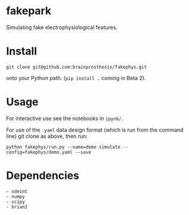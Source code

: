 # fakepark

Simulating fake electrophysiological features.

# Install

`git clone git@github.com:brainprosthesis/fakephys.git` 

onto your Python path. (`pip install .` coming in Beta 2).


# Usage

For interactive use see the notebooks in `ipynb/`.

For use of the `.yaml` data design format (which is run from the command line) git clone as above, then run:

    python fakephys/run.py --name=demo simulate --config=fakephys/demo.yaml --save
   
  
# Dependencies

    - sdeint
    - numpy
    - scipy
    - brian2
